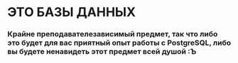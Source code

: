# ЭТО БАЗЫ ДАННЫХ

### Крайне преподавателезависимый предмет, так что либо это будет для вас приятный опыт работы с PostgreSQL, либо вы будете ненавидеть этот предмет всей душой :Ъ
